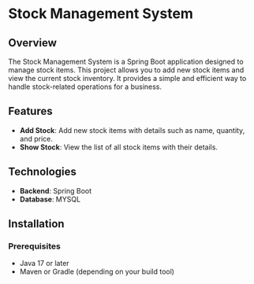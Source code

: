 # Stock Management System

## Overview

The Stock Management System is a Spring Boot application designed to manage stock items. This project allows you to add new stock items and view the current stock inventory. It provides a simple and efficient way to handle stock-related operations for a business.

## Features

- **Add Stock**: Add new stock items with details such as name, quantity, and price.
- **Show Stock**: View the list of all stock items with their details.

## Technologies

- **Backend**: Spring Boot
- **Database**: MYSQL

## Installation

### Prerequisites

- Java 17 or later
- Maven or Gradle (depending on your build tool)



